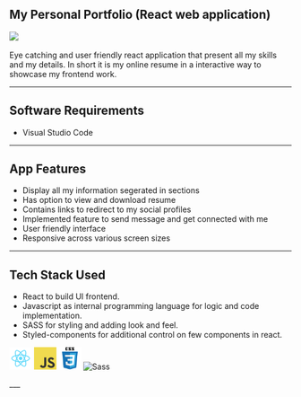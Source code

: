 
## My Personal Portfolio (React web application)  
![](https://visitor-badge.glitch.me/badge?page_id=OmkarSavalkar.myInfoApplication)

Eye catching and user friendly react application that present all my skills and my details. In short it is my online resume in a interactive way to showcase my frontend work.
<a href="https://omkar-ownwebapp.vercel.app" target="_blank"></a>
___

## Software Requirements

* Visual Studio Code
---

## App Features

* Display all my information segerated in sections
* Has option to view and download resume
* Contains links to redirect to my social profiles
* Implemented feature to send message and get connected with me
* User friendly interface
* Responsive across various screen sizes
---

## Tech Stack Used

* React to build UI frontend.
* Javascript as internal programming language for logic and code implementation.
* SASS for styling and adding look and feel.
* Styled-components for additional control on few components in react.

<p>
<img src="https://raw.githubusercontent.com/github/explore/80688e429a7d4ef2fca1e82350fe8e3517d3494d/topics/react/react.png" alt="react" width="40" height="40"/>
<img src="https://raw.githubusercontent.com/github/explore/80688e429a7d4ef2fca1e82350fe8e3517d3494d/topics/javascript/javascript.png" alt="javascript" width="40" height="40"/>
<img src="https://raw.githubusercontent.com/devicons/devicon/master/icons/css3/css3-original-wordmark.svg" alt="css3" width="40" height="40"/>
<img src="https://upload.wikimedia.org/wikipedia/commons/thumb/9/96/Sass_Logo_Color.svg/512px-Sass_Logo_Color.svg.png?20150315202757" alt="Sass" height="40"/>
</p>
___
